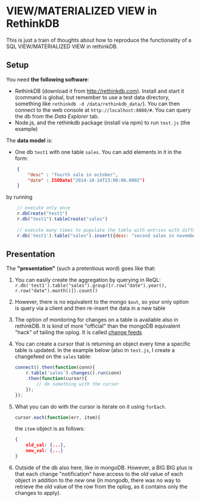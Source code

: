 # VIEW/MATERIALIZED VIEW in RethinkDB

This is just a train of thoughts about how to reproduce the functionality of a SQL VIEW/MATERIALIZED VIEW in rethinkDB.


## Setup

You need **the following software**:
- RethinkDB (download it from http://rethinkdb.com). Install and start it (command is global, but remember to use a test data directory, something like `rethinkdb -d /data/rethinkdb_data/`). You can then connect to the web console at `http://localhost:8080/#`. You can query the db from the _Data Explorer_ tab.
- Node.js, and the rethinkdb package (install via npm) to run `test.js` (the example)

The **data model** is:
- One db `test1` with one table `sales`.
  You can add elements in it in the form:
```json
    {
        "desc" : "fourth sale in october",
        "date" : ISODate("2014-10-14T23:00:00.000Z")
    }
```
  by running
```javascript
	// execute only once
	r.dbCreate("test1")
	r.db("test1").tableCreate("sales")
	
	// execute many times to populate the table with entries with different dates
	r.db('test1').table("sales").insert({desc: "second sales in november", date: r.time(2014, 11, 6, '+08:00')})
```

## Presentation
The **"presentation"** (such a pretentious word) goes like that:

1. You can easily create the aggregation by querying in ReQL: `r.db('test1').table("sales").group([r.row("date").year(), r.row("date").month()]).count()`

2. However, there is no equivalent to the mongo `$out`, so your only option is query via a client and then re-insert the data in a new table

3. The option of monitoring for changes on a table is available also in rethinkDB. It is kind of more "official" than the mongoDB equivalent "hack" of tailing the oplog. It is called [change feeds](http://rethinkdb.com/docs/changefeeds/javascript)

4. You can create a cursor that is returning an object every time a specific table is updated. In the example below (also in `test.js`, I create a changefeed on the `sales` table:

	```javascript
	connect().then(function(conn){
		r.table('sales').changes().run(conn)
		.then(function(cursor){
			// do something with the cursor
		});
	});
	```

5. What you can do with the cursor is iterate on it using `forEach`.
	```javascript
	cursor.each(function(err, item){

	```
	the `item` object is as follows:
	```json
	{
		old_val: {...},
		new_val: {...}	
	}

	```

6. Outside of the db also here, like in mongoDB. However, a BIG BIG plus is that each change "notification" have access to the _old_ value of each object in addition to the _new_ one (in mongodb, there was no way to retrieve the old value of the row from the oplog, as it contains only the changes to apply).